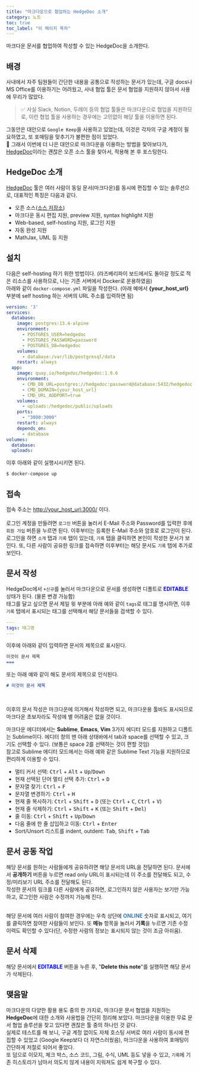 ```yaml
---
title: "마크다운으로 협업하는 HedgeDoc 소개"
category: 노트
toc: true
toc_label: "이 페이지 목차"
---
```


마크다운 문서를 협업하여 작성할 수 있는 HedgeDoc을 소개한다.

## 배경
사내에서 자주 팀원들이 간단한 내용을 공통으로 작성하는 문서가 있는데, 구글 docs나 MS Office를 이용하기는 어려웠고, 사내 협업 툴은 문서 협업을 지원하지 않아서 사용에 무리가 많았다.
> ✅ 사실 Slack, Notion, 두레이 등의 협업 툴들은 마크다운으로 협업을 지원하므로, 이런 협업 툴을 사용하는 경우에는 고민없이 해당 툴을 이용하면 된다.

그동안은 대안으로 `Google Keep`을 사용하고 있었는데, 이것은 각자의 구글 계정이 필요하였고, 또 포매팅을 맞추기가 불편한 점이 있었다.  
🧐 그래서 이번에 더 나은 대안으로 마크다운을 이용하는 방법을 찾아보다가, [HedgeDoc](https://hedgedoc.org/)이라는 괜찮은 오픈 소스 툴을 찾아서, 적용해 본 후 포스팅한다.

## HedgeDoc 소개
[HedgeDoc](https://hedgedoc.org/) 툴은 여러 사람이 동일 문서(마크다운)를 동시에 편집할 수 있는 솔루션으로, 
대표적인 특징은 다음과 같다.
* 오픈 소스([소스 저장소](https://github.com/hedgedoc/hedgedoc))
* 마크다운 동시 편집 지원, preview 지원, syntax highlight 지원
* Web-based, self-hosting 지원, 로그인 지원
* 자동 완성 지원
* MathJax, UML 등 지원

## 설치
다음은 self-hosting 하기 위한 방법이다. (라즈베리파이 보드에서도 돌아갈 정도로 적은 리소스를 사용하므로, 나는 기존 서버에서 Docker로 운용하였음)  
아래와 같이 `docker-compose.yml` 파일을 작성한다. (아래 예에서 **{your_host_url}** 부분에 self hosting 하는 서버의 URL 주소를 입력하면 됨)
```yml
version: '3'
services:
  database:
    image: postgres:13.4-alpine
    environment:
      - POSTGRES_USER=hedgedoc
      - POSTGRES_PASSWORD=password
      - POSTGRES_DB=hedgedoc
    volumes:
      - database:/var/lib/postgresql/data
    restart: always
  app:
    image: quay.io/hedgedoc/hedgedoc:1.9.6
    environment:
      - CMD_DB_URL=postgres://hedgedoc:password@database:5432/hedgedoc
      - CMD_DOMAIN={your_host_url}
      - CMD_URL_ADDPORT=true
    volumes:
      - uploads:/hedgedoc/public/uploads
    ports:
      - "3000:3000"
    restart: always
    depends_on:
      - database
volumes:
  database:
  uploads:
```

이후 아래와 같이 실행시시키면 된다.
```sh
$ docker-compose up
```

## 접속
접속 주소는 [http://your_host_url:3000/](http://your_host_url:3000/) 이다.  
<br>
로그인 계정을 만들려면 `로그인` 버튼을 눌러서 E-Mail 주소와 Password를 입력한 후에 `회원 가입` 버튼을 누르면 된다. 이후부터는 등록한 E-Mail 주소와 암호로 로그인이 된다.  
로그인을 하면 `소개` 탭과 `기록` 탭이 있는데, `기록` 탭을 클릭하면 본인이 작성한 문서가 보인다. 또, 다른 사람이 공유한 링크를 접속하면 이후부터는 해당 문서도 `기록` 탭에 추가로 보인다.

## 문서 작성
HedgeDoc에서 `+신규`를 눌러서 마크다운으로 문서를 생성하면 디폴트로 **<font color=blue>EDITABLE</font>** 상태가 된다. (물론 변경 가능함)  
태그를 달고 싶으면 문서 제일 윗 부분에 아래 예와 같이 `tags`로 태그를 명시하면, 이후 `기록` 탭에서 표시되는 태그를 선택해서 해당 문서들을 검색할 수 있다.
```yml
---
tags: 태그명
---
```

이후에 아래와 같이 입력하면 문서의 제목으로 표시된다.
```markdown
이것이 문서 제목
===
```
또는 아래 예와 같이 해도 문서의 제목으로 인식된다.
```markdown
# 이것이 문서 제목
```
<br>

이후의 문서 작성은 마크다운에 의거해서 작성하면 되고, 마크다운용 툴바도 표시되므로 마크다운 초보자라도 작성에 별 어려움은 없을 것이다.
<br>

마크다운 에디터에서는 **Sublime**, **Emacs**, **Vim** 3가지 에디터 모드를 지원하고 디폴트는 Sublime이다. 에디터 창의 맨 아래 상태바에서 tab과 space를 선택할 수 있고, 크기도 선택할 수 있다. (보통은 space 2를 선택하는 것이 편할 것임)  
참고로 Sublime 에디터 모드에서는 아래 예와 같은 Sublime Text 기능을 지원하므로 편리하게 이용할 수 있다.
- 멀티 커서 선택: <kbd>Ctrl</kbd> + <kbd>Alt</kbd> + <kbd>Up</kbd>/<kbd>Down</kbd>
- 현재 선택된 단어 멀티 선택 추가: <kbd>Ctrl</kbd> + <kbd>D</kbd>
- 문자열 찾기: <kbd>Ctrl</kbd> + <kbd>F</kbd>
- 문자열 변경하기: <kbd>Ctrl</kbd> + <kbd>H</kbd>
- 현재 줄 복사하기: <kbd>Ctrl</kbd> + <kbd>Shift</kbd> + <kbd>D</kbd> (또는 <kbd>Ctrl</kbd> + <kbd>C</kbd>, <kbd>Ctrl</kbd> + <kbd>V</kbd>)
- 현재 줄 삭제하기: <kbd>Ctrl</kbd> + <kbd>Shift</kbd> + <kbd>K</kbd> (또는 <kbd>Shift</kbd> + <kbd>Del</kbd>)
- 줄 이동: <kbd>Ctrl</kbd> + <kbd>Shift</kbd> + <kbd>Up</kbd>/<kbd>Down</kbd>
- 다음 줄에 한 줄 삽입하고 이동: <kbd>Ctrl</kbd> + <kbd>Enter</kbd>
- Sort/Unsort 리스트를 indent, outdent: <kbd>Tab</kbd>, <kbd>Shift</kbd> + <kbd>Tab</kbd>

## 문서 공동 작업
해당 문서를 원하는 사람들에게 공유하려면 해당 문서의 URL을 전달하면 된다. 문서에서 **공개하기** 버튼을 누르면 read only URL이 표시되는데 이 주소를 전달해도 되고, 수정/미리보기 URL 주소를 전달해도 된다.  
작성한 문서의 링크를 다른 사람에게 공유하면, 로그인하지 않은 사용자는 보기만 가능하고, 로그인한 사람은 수정까지 가능해 진다.  
<br>

해당 문서에 여러 사람이 참여한 경우에는 우측 상단에 **<font color=337ab7>ONLINE</font>** 숫자로 표시되고, 여기를 클릭하면 참여한 사람들이 보인다. 또 **메뉴** 항목을 눌러서 **기록**을 누르면 기존 수정 이력도 확인할 수 있다(단, 수정한 사람의 정보는 표시되지 않는 것이 조금 아쉬움).

## 문서 삭제
해당 문서에서 **<font color=blue>EDITABLE</font>** 버튼을 누른 후, "**Delete this note**"를 실행하면 해당 문서가 삭제된다.

## 맺음말
마크다운의 다양한 활용 용도 중의 한 가지로, 마크다운 문서 협업을 지원하는 **HedgeDoc**에 대한 소개와 사용법을 간단히 정리해 보았다. 마크다운을 이용한 무료 문서 협업 솔루션을 찾고 있다면 괜찮은 툴 중의 하나인 것 같다.  
실제로 테스트를 해 보니, 구글 계정 없이도 자체 호스팅 서버로 여러 사람이 동시에 편집할 수 있었고 (Google Keep보다 더 자연스러웠음), 마크다운을 사용하여 포매팅이 간단하게 저절로 되어서 좋았다.  
또 덤으로 이모지, 체크 박스, 소스 코드, 그림, 수식, UML 등도 넣을 수 있고, `기록`에 기존 히스토리가 남아서 의도치 않게 내용이 지워져도 쉽게 복구할 수 있다.

